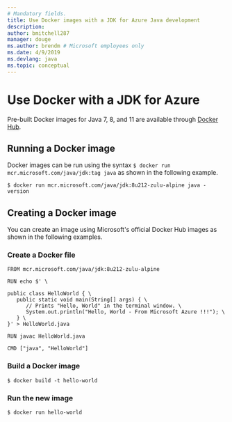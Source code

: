 ```yaml
---
# Mandatory fields.
title: Use Docker images with a JDK for Azure Java development
description: 
author: bmitchell287
manager: douge
ms.author: brendm # Microsoft employees only
ms.date: 4/9/2019
ms.devlang: java
ms.topic: conceptual
---
```

# Use Docker with a JDK for Azure 

Pre-built Docker images for Java 7, 8, and 11 are available through [Docker Hub](https://hub.docker.com/_/microsoft-java-se). 

## Running a Docker image

Docker images can be run using the syntax `$ docker run mcr.microsoft.com/java/jdk:tag java` as shown in the following example.

```cli
$ docker run mcr.microsoft.com/java/jdk:8u212-zulu-alpine java -version 
```

## Creating a Docker image

You can create an image using Microsoft's official Docker Hub images as shown in the following examples.

### Create a Docker file

```cli
FROM mcr.microsoft.com/java/jdk:8u212-zulu-alpine 
  
RUN echo $' \ 
  
public class HelloWorld { \ 
   public static void main(String[] args) { \ 
      // Prints "Hello, World" in the terminal window. \ 
      System.out.println("Hello, World - From Microsoft Azure !!!"); \ 
   } \ 
}' > HelloWorld.java 
  
RUN javac HelloWorld.java 
  
CMD ["java", "HelloWorld"] 
```

### Build a Docker image

```
$ docker build -t hello-world 
```

### Run the new image

```
$ docker run hello-world 
```
